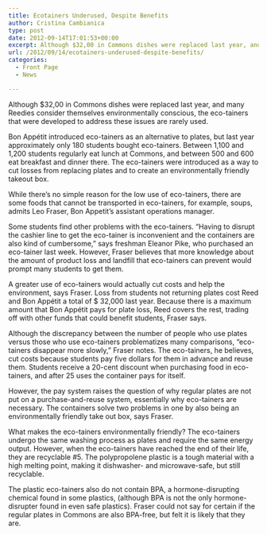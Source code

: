 ```yaml
---
title: Ecotainers Underused, Despite Benefits
author: Cristina Cambianica
type: post
date: 2012-09-14T17:01:53+00:00
excerpt: Although $32,00 in Commons dishes were replaced last year, and many Reedies consider themselves environmentally conscious, the eco-tainers that were developed to address these issues are rarely used. Bon Appétit introduced eco-tainers as an alternative to plates, but last year approximately only 180 students bought eco-tainers.
url: /2012/09/14/ecotainers-underused-despite-benefits/
categories:
  - Front Page
  - News

---
```

Although $32,00 in Commons dishes were replaced last year, and many Reedies consider themselves environmentally conscious, the eco-tainers that were developed to address these issues are rarely used.

Bon Appétit introduced eco-tainers as an alternative to plates, but last year approximately only 180 students bought eco-tainers. Between 1,100 and 1,200 students regularly eat lunch at Commons, and between 500 and 600 eat breakfast and dinner there. The eco-tainers were introduced as a way to cut losses from replacing plates and to create an environmentally friendly takeout box.

While there’s no simple reason for the low use of eco-tainers, there are some foods that cannot be transported in eco-tainers, for example, soups, admits Leo Fraser, Bon Appetit’s assistant operations manager.

Some students find other problems with the eco-tainers. “Having to disrupt the cashier line to get the eco-tainer is inconvenient and the containers are also kind of cumbersome,” says freshman Eleanor Pike, who purchased an eco-tainer last week. However, Fraser believes that more knowledge about the amount of product loss and landfill that eco-tainers can prevent would prompt many students to get them.

A greater use of eco-tainers would actually cut costs and help the environment, says Fraser. Loss from students not returning plates cost Reed and Bon Appétit a total of $ 32,000 last year. Because there is a maximum amount that Bon Appétit pays for plate loss, Reed covers the rest, trading off with other funds that could benefit students, Fraser says.

Although the discrepancy between the number of people who use plates versus those who use eco-tainers problematizes many comparisons, “eco-tainers disappear more slowly,” Fraser notes. The eco-tainers, he believes, cut costs because students pay five dollars for them in advance and reuse them. Students receive a 20-cent discount when purchasing food in eco-tainers, and after 25 uses the container pays for itself.

However, the pay system raises the question of why regular plates are not put on a purchase-and-reuse system, essentially why eco-tainers are necessary. The containers solve two problems in one by also being an environmentally friendly take out box, says Fraser.

What makes the eco-tainers environmentally friendly? The eco-tainers undergo the same washing process as plates and require the same energy output. However, when the eco-tainers have reached the end of their life, they are recyclable #5. The polypropolene plastic is a tough material with a high melting point, making it dishwasher- and microwave-safe, but still recyclable.

The plastic eco-tainers also do not contain BPA, a hormone-disrupting chemical found in some plastics, (although BPA is not the only hormone-disrupter found in even safe plastics). Fraser could not say for certain if the regular plates in Commons are also BPA-free, but felt it is likely that they are.